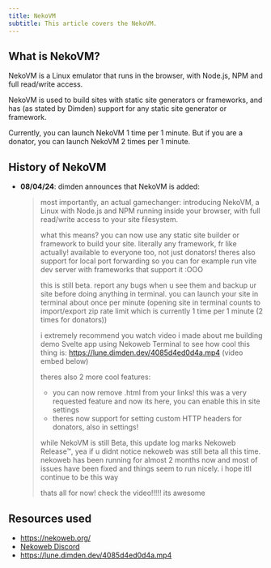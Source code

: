```yaml
---
title: NekoVM
subtitle: This article covers the NekoVM.
---
```

## What is NekoVM?
NekoVM is a Linux emulator that runs in the browser, with Node.js, NPM and full read/write access.

NekoVM is used to build sites with static site generators or frameworks, and has (as stated by Dimden) support for any static site generator or framework.

Currently, you can launch NekoVM 1 time per 1 minute. But if you are a donator, you can launch NekoVM 2 times per 1 minute.

## History of NekoVM
- **08/04/24**: dimden announces that NekoVM is added:

  > most importantly, an actual gamechanger: introducing NekoVM, a Linux with Node.js and NPM running inside your browser, with full read/write access to your site filesystem.
  > 
  > what this means? you can now use any static site builder or framework to build your site. literally any framework, fr like actually! available to everyone too, not just donators!
  > theres also support for local port forwarding so you can for example run vite dev server with frameworks that support it :OOO
  >
  > this is still beta. report any bugs when u see them and backup ur site before doing anything in terminal. you can launch your site in terminal about once per minute (opening site in terminal counts to import/export zip rate limit which is currently 1 time per 1 minute (2 times for donators))
  >
  > i extremely recommend you watch video i made about me building demo Svelte app using Nekoweb Terminal to see how cool this thing is: https://lune.dimden.dev/4085d4ed0d4a.mp4 (video embed below)
  >
  > theres also 2 more cool features:
  > 
  > * you can now remove .html from your links! this was a very requested feature and now its here, you can enable this in site settings
  > * theres now support for setting custom HTTP headers for donators, also in settings!
  >
  > while NekoVM is still Beta, this update log marks Nekoweb Release&#x2122;, yea if u didnt notice nekoweb was still beta all this time. nekoweb has been running for almost 2 months now and most of issues have been fixed and things seem to run nicely. i hope itll continue to be this way
  >
  > thats all for now! check the video!!!!! its awesome

## Resources used
* https://nekoweb.org/
* [Nekoweb Discord](https://discord.gg/hvfHKyVS6b)
* https://lune.dimden.dev/4085d4ed0d4a.mp4
